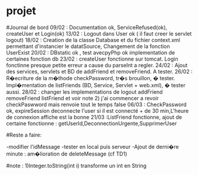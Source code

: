 # projet


#Journal de bord
09/02 : Documentation ok, ServiceRefused(ok), createUser et Login(ok)
13/02 : Logout dans User ok ( il faut creer le servlet logout)
18/02 : Creation de la classe Database et du fichier context.xml permettant d'instancier le datatSource, Changement de la fonction UserExist 
20/02 : DBstatic ok , test avecpyPhp ok implementation de certaines fonction db
23/02 : createUser fonctionne sur tomcat. Login fonctinne presque petite erreur a cause du parseInt a regler.
24/02 : Ajout des services, servlets et BD de addFriend et removeFriend. A tester.
26/02 :	R�ecriture de la m�thode checkPassword, tr�s brouillon, � tester. 
		Impl�mentation de listFriends (BD, Service, Servlet + web.xml), � tester aussi.
28/02 : changer les implementations de logout addFriend removeFriend listFriend et voir note 2) j'ai commencer a revoir checkPaswword mais renvoie tout le temps false
06/03 : CheckPassword ok, expireSession deconnecte l'user si il est connecté + de 30 min,L'heure de connexion affiche est la bonne
21/03 :ListFriend fonctionne, ajout de certaine fonctionne : getUserId,DeconnectionUrgente,SupprimerUser	

#Reste a faire:

-modifier l'idMessage
-tester en local puis serveur
-Ajout de derni�re minute : am�lioration de deleteMessage (cf TD1)


#note :
1)Integer.toString(int i) transforme un int en String


